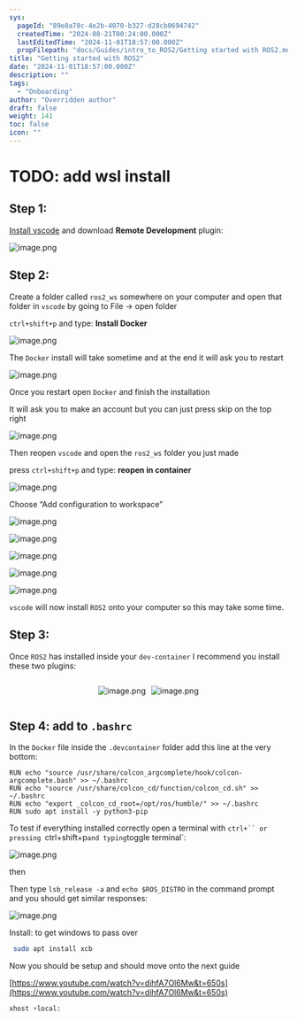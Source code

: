 ```yaml
---
sys:
  pageId: "89e0a78c-4e2b-4070-b327-d28cb0694742"
  createdTime: "2024-08-21T00:24:00.000Z"
  lastEditedTime: "2024-11-01T18:57:00.000Z"
  propFilepath: "docs/Guides/intro_to_ROS2/Getting started with ROS2.md"
title: "Getting started with ROS2"
date: "2024-11-01T18:57:00.000Z"
description: ""
tags:
  - "Onboarding"
author: "Overridden author"
draft: false
weight: 141
toc: false
icon: ""
---
```


# TODO: add wsl install

## Step 1:

[Install vscode](https://code.visualstudio.com/download) and download **Remote Development** plugin:

![image.png](https://prod-files-secure.s3.us-west-2.amazonaws.com/d518164a-d88e-44d1-a4ee-3adb3bd8bce0/efb52993-1881-4a40-b95e-6f020334f022/image.png?X-Amz-Algorithm=AWS4-HMAC-SHA256&X-Amz-Content-Sha256=UNSIGNED-PAYLOAD&X-Amz-Credential=ASIAZI2LB4667PEB3JU3%2F20250215%2Fus-west-2%2Fs3%2Faws4_request&X-Amz-Date=20250215T020752Z&X-Amz-Expires=3600&X-Amz-Security-Token=IQoJb3JpZ2luX2VjEBAaCXVzLXdlc3QtMiJHMEUCIHTD2KOBsYMAPbViCeEoBo3%2FIFvnmCDVL%2FTsTvaajqBTAiEA3mkOkAcx03QmArUrJaZHv4fTiyd1Vwo7llzfCabcmgEq%2FwMIORAAGgw2Mzc0MjMxODM4MDUiDJI8Rbn8Zklm17KuMyrcA4uRFjHZuxlt3VrRTSZ0%2BGGks0PcP%2B0GiqQ%2BLMEgX9q8Wyqamv5zKaeQp5vHykSRw0E64aqeyHbzJHpQqmSF6OqoDbHbBZhXjCO9OAnASCZcxuXBjvv5QYe2ACMCn9QgUga7TnpplEEYwSSkuv2pYNdpst0aEFJNkdAKhN%2FilcL%2F9DZtp7PJ1zZE2KuTgBlFH1Y8wFSTQdHlpieZJzwhN9lVk2F2uVujImZnmawhbOffKUzLNco1MOqBooDHEdAxNTLaceFrs0jHBlVLeUJeX0YMbnzLeSL04YUzTDWwUkenFRPy1Dc6uQxRFhR8NxL%2FRg2MiqYYuQkPwrat9wYnGTrWBR1FKe4BR8Qv9PSvAAweVEMn3ZI7uhHaLJy6SMviVIP2Rf7d58JGy%2Fnqz5WoMcZ9QbQSeSXZEYQBEcA833ekQvw861NWJKbOUfRfgpRSHl6hk4mHeca%2ByVR7oJzo%2B0C71Q%2BevRixB6IH0HOQ1jc2PZYkysGjWYf6j2SaNp3ys5jbDsFy3aoEAYJWAg7cdpOKDuUwxwpg8LV1XEcMp7sL1kOn34T9kfdImMheT6KIIfdeXdt5awLY7xEqBYVwX7vrYsOWghEk7qXBdL0m%2BFPakMbtkRi3ztGwDWryMIm0v70GOqUB9f5%2BCJ70ZFe1c4xxFzV0a4cFNWbFyssMUZj2KvQi%2F%2BdVah6Z%2FpgynSgjHk0jjPqcPbljt9h39OIls%2FH%2FSWeV6GCPJKJ2My1X1PeY6cTF6iJNe%2FUu%2FusYF1jUjU6urVTVsXSRSUnPL0wmKEGP9YxGxhtYE%2B7TIRUasFa8XD0kZRC4knH3dUNUiWHsAC6lbIlg1G5zAmY5nvbPMqCJM9wl9guYHzh3&X-Amz-Signature=b2d7b63f14faa03477e060f9903e17d97dacc776755176e38249b912a2320f58&X-Amz-SignedHeaders=host&x-id=GetObject)

## Step 2:

Create a folder called `ros2_ws` somewhere on your computer and open that folder in `vscode` by going to File → open folder 

`ctrl+shift+p` and type: **Install Docker**

![image.png](https://prod-files-secure.s3.us-west-2.amazonaws.com/d518164a-d88e-44d1-a4ee-3adb3bd8bce0/2269dc0e-1cd5-47ff-bceb-c04ad9b2eab0/image.png?X-Amz-Algorithm=AWS4-HMAC-SHA256&X-Amz-Content-Sha256=UNSIGNED-PAYLOAD&X-Amz-Credential=ASIAZI2LB4667PEB3JU3%2F20250215%2Fus-west-2%2Fs3%2Faws4_request&X-Amz-Date=20250215T020752Z&X-Amz-Expires=3600&X-Amz-Security-Token=IQoJb3JpZ2luX2VjEBAaCXVzLXdlc3QtMiJHMEUCIHTD2KOBsYMAPbViCeEoBo3%2FIFvnmCDVL%2FTsTvaajqBTAiEA3mkOkAcx03QmArUrJaZHv4fTiyd1Vwo7llzfCabcmgEq%2FwMIORAAGgw2Mzc0MjMxODM4MDUiDJI8Rbn8Zklm17KuMyrcA4uRFjHZuxlt3VrRTSZ0%2BGGks0PcP%2B0GiqQ%2BLMEgX9q8Wyqamv5zKaeQp5vHykSRw0E64aqeyHbzJHpQqmSF6OqoDbHbBZhXjCO9OAnASCZcxuXBjvv5QYe2ACMCn9QgUga7TnpplEEYwSSkuv2pYNdpst0aEFJNkdAKhN%2FilcL%2F9DZtp7PJ1zZE2KuTgBlFH1Y8wFSTQdHlpieZJzwhN9lVk2F2uVujImZnmawhbOffKUzLNco1MOqBooDHEdAxNTLaceFrs0jHBlVLeUJeX0YMbnzLeSL04YUzTDWwUkenFRPy1Dc6uQxRFhR8NxL%2FRg2MiqYYuQkPwrat9wYnGTrWBR1FKe4BR8Qv9PSvAAweVEMn3ZI7uhHaLJy6SMviVIP2Rf7d58JGy%2Fnqz5WoMcZ9QbQSeSXZEYQBEcA833ekQvw861NWJKbOUfRfgpRSHl6hk4mHeca%2ByVR7oJzo%2B0C71Q%2BevRixB6IH0HOQ1jc2PZYkysGjWYf6j2SaNp3ys5jbDsFy3aoEAYJWAg7cdpOKDuUwxwpg8LV1XEcMp7sL1kOn34T9kfdImMheT6KIIfdeXdt5awLY7xEqBYVwX7vrYsOWghEk7qXBdL0m%2BFPakMbtkRi3ztGwDWryMIm0v70GOqUB9f5%2BCJ70ZFe1c4xxFzV0a4cFNWbFyssMUZj2KvQi%2F%2BdVah6Z%2FpgynSgjHk0jjPqcPbljt9h39OIls%2FH%2FSWeV6GCPJKJ2My1X1PeY6cTF6iJNe%2FUu%2FusYF1jUjU6urVTVsXSRSUnPL0wmKEGP9YxGxhtYE%2B7TIRUasFa8XD0kZRC4knH3dUNUiWHsAC6lbIlg1G5zAmY5nvbPMqCJM9wl9guYHzh3&X-Amz-Signature=6aa97b2bbd122229474e2471155e8bd2590f6004cf056e667802b6b1d1674d2c&X-Amz-SignedHeaders=host&x-id=GetObject)

The `Docker` install will take sometime and at the end it will ask you to restart

![image.png](https://prod-files-secure.s3.us-west-2.amazonaws.com/d518164a-d88e-44d1-a4ee-3adb3bd8bce0/ed233f78-be33-4b1f-b89c-9c346c0e961e/image.png?X-Amz-Algorithm=AWS4-HMAC-SHA256&X-Amz-Content-Sha256=UNSIGNED-PAYLOAD&X-Amz-Credential=ASIAZI2LB4667PEB3JU3%2F20250215%2Fus-west-2%2Fs3%2Faws4_request&X-Amz-Date=20250215T020752Z&X-Amz-Expires=3600&X-Amz-Security-Token=IQoJb3JpZ2luX2VjEBAaCXVzLXdlc3QtMiJHMEUCIHTD2KOBsYMAPbViCeEoBo3%2FIFvnmCDVL%2FTsTvaajqBTAiEA3mkOkAcx03QmArUrJaZHv4fTiyd1Vwo7llzfCabcmgEq%2FwMIORAAGgw2Mzc0MjMxODM4MDUiDJI8Rbn8Zklm17KuMyrcA4uRFjHZuxlt3VrRTSZ0%2BGGks0PcP%2B0GiqQ%2BLMEgX9q8Wyqamv5zKaeQp5vHykSRw0E64aqeyHbzJHpQqmSF6OqoDbHbBZhXjCO9OAnASCZcxuXBjvv5QYe2ACMCn9QgUga7TnpplEEYwSSkuv2pYNdpst0aEFJNkdAKhN%2FilcL%2F9DZtp7PJ1zZE2KuTgBlFH1Y8wFSTQdHlpieZJzwhN9lVk2F2uVujImZnmawhbOffKUzLNco1MOqBooDHEdAxNTLaceFrs0jHBlVLeUJeX0YMbnzLeSL04YUzTDWwUkenFRPy1Dc6uQxRFhR8NxL%2FRg2MiqYYuQkPwrat9wYnGTrWBR1FKe4BR8Qv9PSvAAweVEMn3ZI7uhHaLJy6SMviVIP2Rf7d58JGy%2Fnqz5WoMcZ9QbQSeSXZEYQBEcA833ekQvw861NWJKbOUfRfgpRSHl6hk4mHeca%2ByVR7oJzo%2B0C71Q%2BevRixB6IH0HOQ1jc2PZYkysGjWYf6j2SaNp3ys5jbDsFy3aoEAYJWAg7cdpOKDuUwxwpg8LV1XEcMp7sL1kOn34T9kfdImMheT6KIIfdeXdt5awLY7xEqBYVwX7vrYsOWghEk7qXBdL0m%2BFPakMbtkRi3ztGwDWryMIm0v70GOqUB9f5%2BCJ70ZFe1c4xxFzV0a4cFNWbFyssMUZj2KvQi%2F%2BdVah6Z%2FpgynSgjHk0jjPqcPbljt9h39OIls%2FH%2FSWeV6GCPJKJ2My1X1PeY6cTF6iJNe%2FUu%2FusYF1jUjU6urVTVsXSRSUnPL0wmKEGP9YxGxhtYE%2B7TIRUasFa8XD0kZRC4knH3dUNUiWHsAC6lbIlg1G5zAmY5nvbPMqCJM9wl9guYHzh3&X-Amz-Signature=507a4c043c043acc986e8eab31fba2f6dc5cdf63c735be930841319ca303bf72&X-Amz-SignedHeaders=host&x-id=GetObject)

Once you restart open `Docker` and finish the installation

It will ask you to make an account but you can just press skip on the top right

![image.png](https://prod-files-secure.s3.us-west-2.amazonaws.com/d518164a-d88e-44d1-a4ee-3adb3bd8bce0/21010ad9-1659-4fd9-9f59-9932a09b2a3d/image.png?X-Amz-Algorithm=AWS4-HMAC-SHA256&X-Amz-Content-Sha256=UNSIGNED-PAYLOAD&X-Amz-Credential=ASIAZI2LB4667PEB3JU3%2F20250215%2Fus-west-2%2Fs3%2Faws4_request&X-Amz-Date=20250215T020752Z&X-Amz-Expires=3600&X-Amz-Security-Token=IQoJb3JpZ2luX2VjEBAaCXVzLXdlc3QtMiJHMEUCIHTD2KOBsYMAPbViCeEoBo3%2FIFvnmCDVL%2FTsTvaajqBTAiEA3mkOkAcx03QmArUrJaZHv4fTiyd1Vwo7llzfCabcmgEq%2FwMIORAAGgw2Mzc0MjMxODM4MDUiDJI8Rbn8Zklm17KuMyrcA4uRFjHZuxlt3VrRTSZ0%2BGGks0PcP%2B0GiqQ%2BLMEgX9q8Wyqamv5zKaeQp5vHykSRw0E64aqeyHbzJHpQqmSF6OqoDbHbBZhXjCO9OAnASCZcxuXBjvv5QYe2ACMCn9QgUga7TnpplEEYwSSkuv2pYNdpst0aEFJNkdAKhN%2FilcL%2F9DZtp7PJ1zZE2KuTgBlFH1Y8wFSTQdHlpieZJzwhN9lVk2F2uVujImZnmawhbOffKUzLNco1MOqBooDHEdAxNTLaceFrs0jHBlVLeUJeX0YMbnzLeSL04YUzTDWwUkenFRPy1Dc6uQxRFhR8NxL%2FRg2MiqYYuQkPwrat9wYnGTrWBR1FKe4BR8Qv9PSvAAweVEMn3ZI7uhHaLJy6SMviVIP2Rf7d58JGy%2Fnqz5WoMcZ9QbQSeSXZEYQBEcA833ekQvw861NWJKbOUfRfgpRSHl6hk4mHeca%2ByVR7oJzo%2B0C71Q%2BevRixB6IH0HOQ1jc2PZYkysGjWYf6j2SaNp3ys5jbDsFy3aoEAYJWAg7cdpOKDuUwxwpg8LV1XEcMp7sL1kOn34T9kfdImMheT6KIIfdeXdt5awLY7xEqBYVwX7vrYsOWghEk7qXBdL0m%2BFPakMbtkRi3ztGwDWryMIm0v70GOqUB9f5%2BCJ70ZFe1c4xxFzV0a4cFNWbFyssMUZj2KvQi%2F%2BdVah6Z%2FpgynSgjHk0jjPqcPbljt9h39OIls%2FH%2FSWeV6GCPJKJ2My1X1PeY6cTF6iJNe%2FUu%2FusYF1jUjU6urVTVsXSRSUnPL0wmKEGP9YxGxhtYE%2B7TIRUasFa8XD0kZRC4knH3dUNUiWHsAC6lbIlg1G5zAmY5nvbPMqCJM9wl9guYHzh3&X-Amz-Signature=668794b4e4c2695425a484ac47b41a89b845ed122d3c9544a400fe9923d882c4&X-Amz-SignedHeaders=host&x-id=GetObject)

Then reopen `vscode` and open the `ros2_ws` folder you just made

press `ctrl+shift+p` and type: **reopen in container**

![image.png](https://prod-files-secure.s3.us-west-2.amazonaws.com/d518164a-d88e-44d1-a4ee-3adb3bd8bce0/4e93b8c2-41ad-488c-8095-c74205196118/image.png?X-Amz-Algorithm=AWS4-HMAC-SHA256&X-Amz-Content-Sha256=UNSIGNED-PAYLOAD&X-Amz-Credential=ASIAZI2LB4667PEB3JU3%2F20250215%2Fus-west-2%2Fs3%2Faws4_request&X-Amz-Date=20250215T020752Z&X-Amz-Expires=3600&X-Amz-Security-Token=IQoJb3JpZ2luX2VjEBAaCXVzLXdlc3QtMiJHMEUCIHTD2KOBsYMAPbViCeEoBo3%2FIFvnmCDVL%2FTsTvaajqBTAiEA3mkOkAcx03QmArUrJaZHv4fTiyd1Vwo7llzfCabcmgEq%2FwMIORAAGgw2Mzc0MjMxODM4MDUiDJI8Rbn8Zklm17KuMyrcA4uRFjHZuxlt3VrRTSZ0%2BGGks0PcP%2B0GiqQ%2BLMEgX9q8Wyqamv5zKaeQp5vHykSRw0E64aqeyHbzJHpQqmSF6OqoDbHbBZhXjCO9OAnASCZcxuXBjvv5QYe2ACMCn9QgUga7TnpplEEYwSSkuv2pYNdpst0aEFJNkdAKhN%2FilcL%2F9DZtp7PJ1zZE2KuTgBlFH1Y8wFSTQdHlpieZJzwhN9lVk2F2uVujImZnmawhbOffKUzLNco1MOqBooDHEdAxNTLaceFrs0jHBlVLeUJeX0YMbnzLeSL04YUzTDWwUkenFRPy1Dc6uQxRFhR8NxL%2FRg2MiqYYuQkPwrat9wYnGTrWBR1FKe4BR8Qv9PSvAAweVEMn3ZI7uhHaLJy6SMviVIP2Rf7d58JGy%2Fnqz5WoMcZ9QbQSeSXZEYQBEcA833ekQvw861NWJKbOUfRfgpRSHl6hk4mHeca%2ByVR7oJzo%2B0C71Q%2BevRixB6IH0HOQ1jc2PZYkysGjWYf6j2SaNp3ys5jbDsFy3aoEAYJWAg7cdpOKDuUwxwpg8LV1XEcMp7sL1kOn34T9kfdImMheT6KIIfdeXdt5awLY7xEqBYVwX7vrYsOWghEk7qXBdL0m%2BFPakMbtkRi3ztGwDWryMIm0v70GOqUB9f5%2BCJ70ZFe1c4xxFzV0a4cFNWbFyssMUZj2KvQi%2F%2BdVah6Z%2FpgynSgjHk0jjPqcPbljt9h39OIls%2FH%2FSWeV6GCPJKJ2My1X1PeY6cTF6iJNe%2FUu%2FusYF1jUjU6urVTVsXSRSUnPL0wmKEGP9YxGxhtYE%2B7TIRUasFa8XD0kZRC4knH3dUNUiWHsAC6lbIlg1G5zAmY5nvbPMqCJM9wl9guYHzh3&X-Amz-Signature=61b6c7f684adec91e0e117aee6640921b1cbe0fcf5ca62587cdd4ffcbb858329&X-Amz-SignedHeaders=host&x-id=GetObject)

Choose “Add configuration to workspace”

![image.png](https://prod-files-secure.s3.us-west-2.amazonaws.com/d518164a-d88e-44d1-a4ee-3adb3bd8bce0/9560b282-5060-4989-ba37-97e7b2c22476/image.png?X-Amz-Algorithm=AWS4-HMAC-SHA256&X-Amz-Content-Sha256=UNSIGNED-PAYLOAD&X-Amz-Credential=ASIAZI2LB4667PEB3JU3%2F20250215%2Fus-west-2%2Fs3%2Faws4_request&X-Amz-Date=20250215T020752Z&X-Amz-Expires=3600&X-Amz-Security-Token=IQoJb3JpZ2luX2VjEBAaCXVzLXdlc3QtMiJHMEUCIHTD2KOBsYMAPbViCeEoBo3%2FIFvnmCDVL%2FTsTvaajqBTAiEA3mkOkAcx03QmArUrJaZHv4fTiyd1Vwo7llzfCabcmgEq%2FwMIORAAGgw2Mzc0MjMxODM4MDUiDJI8Rbn8Zklm17KuMyrcA4uRFjHZuxlt3VrRTSZ0%2BGGks0PcP%2B0GiqQ%2BLMEgX9q8Wyqamv5zKaeQp5vHykSRw0E64aqeyHbzJHpQqmSF6OqoDbHbBZhXjCO9OAnASCZcxuXBjvv5QYe2ACMCn9QgUga7TnpplEEYwSSkuv2pYNdpst0aEFJNkdAKhN%2FilcL%2F9DZtp7PJ1zZE2KuTgBlFH1Y8wFSTQdHlpieZJzwhN9lVk2F2uVujImZnmawhbOffKUzLNco1MOqBooDHEdAxNTLaceFrs0jHBlVLeUJeX0YMbnzLeSL04YUzTDWwUkenFRPy1Dc6uQxRFhR8NxL%2FRg2MiqYYuQkPwrat9wYnGTrWBR1FKe4BR8Qv9PSvAAweVEMn3ZI7uhHaLJy6SMviVIP2Rf7d58JGy%2Fnqz5WoMcZ9QbQSeSXZEYQBEcA833ekQvw861NWJKbOUfRfgpRSHl6hk4mHeca%2ByVR7oJzo%2B0C71Q%2BevRixB6IH0HOQ1jc2PZYkysGjWYf6j2SaNp3ys5jbDsFy3aoEAYJWAg7cdpOKDuUwxwpg8LV1XEcMp7sL1kOn34T9kfdImMheT6KIIfdeXdt5awLY7xEqBYVwX7vrYsOWghEk7qXBdL0m%2BFPakMbtkRi3ztGwDWryMIm0v70GOqUB9f5%2BCJ70ZFe1c4xxFzV0a4cFNWbFyssMUZj2KvQi%2F%2BdVah6Z%2FpgynSgjHk0jjPqcPbljt9h39OIls%2FH%2FSWeV6GCPJKJ2My1X1PeY6cTF6iJNe%2FUu%2FusYF1jUjU6urVTVsXSRSUnPL0wmKEGP9YxGxhtYE%2B7TIRUasFa8XD0kZRC4knH3dUNUiWHsAC6lbIlg1G5zAmY5nvbPMqCJM9wl9guYHzh3&X-Amz-Signature=c2cec08364b2ed57449802e2962902850a1fd2dbfca8746fc77292dc356a67e3&X-Amz-SignedHeaders=host&x-id=GetObject)

![image.png](https://prod-files-secure.s3.us-west-2.amazonaws.com/d518164a-d88e-44d1-a4ee-3adb3bd8bce0/2ee63f81-886b-48e8-a553-dc6e5eac99e4/image.png?X-Amz-Algorithm=AWS4-HMAC-SHA256&X-Amz-Content-Sha256=UNSIGNED-PAYLOAD&X-Amz-Credential=ASIAZI2LB4667PEB3JU3%2F20250215%2Fus-west-2%2Fs3%2Faws4_request&X-Amz-Date=20250215T020752Z&X-Amz-Expires=3600&X-Amz-Security-Token=IQoJb3JpZ2luX2VjEBAaCXVzLXdlc3QtMiJHMEUCIHTD2KOBsYMAPbViCeEoBo3%2FIFvnmCDVL%2FTsTvaajqBTAiEA3mkOkAcx03QmArUrJaZHv4fTiyd1Vwo7llzfCabcmgEq%2FwMIORAAGgw2Mzc0MjMxODM4MDUiDJI8Rbn8Zklm17KuMyrcA4uRFjHZuxlt3VrRTSZ0%2BGGks0PcP%2B0GiqQ%2BLMEgX9q8Wyqamv5zKaeQp5vHykSRw0E64aqeyHbzJHpQqmSF6OqoDbHbBZhXjCO9OAnASCZcxuXBjvv5QYe2ACMCn9QgUga7TnpplEEYwSSkuv2pYNdpst0aEFJNkdAKhN%2FilcL%2F9DZtp7PJ1zZE2KuTgBlFH1Y8wFSTQdHlpieZJzwhN9lVk2F2uVujImZnmawhbOffKUzLNco1MOqBooDHEdAxNTLaceFrs0jHBlVLeUJeX0YMbnzLeSL04YUzTDWwUkenFRPy1Dc6uQxRFhR8NxL%2FRg2MiqYYuQkPwrat9wYnGTrWBR1FKe4BR8Qv9PSvAAweVEMn3ZI7uhHaLJy6SMviVIP2Rf7d58JGy%2Fnqz5WoMcZ9QbQSeSXZEYQBEcA833ekQvw861NWJKbOUfRfgpRSHl6hk4mHeca%2ByVR7oJzo%2B0C71Q%2BevRixB6IH0HOQ1jc2PZYkysGjWYf6j2SaNp3ys5jbDsFy3aoEAYJWAg7cdpOKDuUwxwpg8LV1XEcMp7sL1kOn34T9kfdImMheT6KIIfdeXdt5awLY7xEqBYVwX7vrYsOWghEk7qXBdL0m%2BFPakMbtkRi3ztGwDWryMIm0v70GOqUB9f5%2BCJ70ZFe1c4xxFzV0a4cFNWbFyssMUZj2KvQi%2F%2BdVah6Z%2FpgynSgjHk0jjPqcPbljt9h39OIls%2FH%2FSWeV6GCPJKJ2My1X1PeY6cTF6iJNe%2FUu%2FusYF1jUjU6urVTVsXSRSUnPL0wmKEGP9YxGxhtYE%2B7TIRUasFa8XD0kZRC4knH3dUNUiWHsAC6lbIlg1G5zAmY5nvbPMqCJM9wl9guYHzh3&X-Amz-Signature=0baf6e5947d67a7c7afdd0f0604f1de79790faff901b0028c63e46950494f55a&X-Amz-SignedHeaders=host&x-id=GetObject)

![image.png](https://prod-files-secure.s3.us-west-2.amazonaws.com/d518164a-d88e-44d1-a4ee-3adb3bd8bce0/ae1580b2-b048-407e-aed9-b584224a7a04/image.png?X-Amz-Algorithm=AWS4-HMAC-SHA256&X-Amz-Content-Sha256=UNSIGNED-PAYLOAD&X-Amz-Credential=ASIAZI2LB4667PEB3JU3%2F20250215%2Fus-west-2%2Fs3%2Faws4_request&X-Amz-Date=20250215T020752Z&X-Amz-Expires=3600&X-Amz-Security-Token=IQoJb3JpZ2luX2VjEBAaCXVzLXdlc3QtMiJHMEUCIHTD2KOBsYMAPbViCeEoBo3%2FIFvnmCDVL%2FTsTvaajqBTAiEA3mkOkAcx03QmArUrJaZHv4fTiyd1Vwo7llzfCabcmgEq%2FwMIORAAGgw2Mzc0MjMxODM4MDUiDJI8Rbn8Zklm17KuMyrcA4uRFjHZuxlt3VrRTSZ0%2BGGks0PcP%2B0GiqQ%2BLMEgX9q8Wyqamv5zKaeQp5vHykSRw0E64aqeyHbzJHpQqmSF6OqoDbHbBZhXjCO9OAnASCZcxuXBjvv5QYe2ACMCn9QgUga7TnpplEEYwSSkuv2pYNdpst0aEFJNkdAKhN%2FilcL%2F9DZtp7PJ1zZE2KuTgBlFH1Y8wFSTQdHlpieZJzwhN9lVk2F2uVujImZnmawhbOffKUzLNco1MOqBooDHEdAxNTLaceFrs0jHBlVLeUJeX0YMbnzLeSL04YUzTDWwUkenFRPy1Dc6uQxRFhR8NxL%2FRg2MiqYYuQkPwrat9wYnGTrWBR1FKe4BR8Qv9PSvAAweVEMn3ZI7uhHaLJy6SMviVIP2Rf7d58JGy%2Fnqz5WoMcZ9QbQSeSXZEYQBEcA833ekQvw861NWJKbOUfRfgpRSHl6hk4mHeca%2ByVR7oJzo%2B0C71Q%2BevRixB6IH0HOQ1jc2PZYkysGjWYf6j2SaNp3ys5jbDsFy3aoEAYJWAg7cdpOKDuUwxwpg8LV1XEcMp7sL1kOn34T9kfdImMheT6KIIfdeXdt5awLY7xEqBYVwX7vrYsOWghEk7qXBdL0m%2BFPakMbtkRi3ztGwDWryMIm0v70GOqUB9f5%2BCJ70ZFe1c4xxFzV0a4cFNWbFyssMUZj2KvQi%2F%2BdVah6Z%2FpgynSgjHk0jjPqcPbljt9h39OIls%2FH%2FSWeV6GCPJKJ2My1X1PeY6cTF6iJNe%2FUu%2FusYF1jUjU6urVTVsXSRSUnPL0wmKEGP9YxGxhtYE%2B7TIRUasFa8XD0kZRC4knH3dUNUiWHsAC6lbIlg1G5zAmY5nvbPMqCJM9wl9guYHzh3&X-Amz-Signature=d42507f7c95985386e3f5b96617037df7d1fbfe042c52ccb114e39a34015bb58&X-Amz-SignedHeaders=host&x-id=GetObject)

![image.png](https://prod-files-secure.s3.us-west-2.amazonaws.com/d518164a-d88e-44d1-a4ee-3adb3bd8bce0/53255b28-f75e-430f-b9e3-c0ac8577e42b/image.png?X-Amz-Algorithm=AWS4-HMAC-SHA256&X-Amz-Content-Sha256=UNSIGNED-PAYLOAD&X-Amz-Credential=ASIAZI2LB4667PEB3JU3%2F20250215%2Fus-west-2%2Fs3%2Faws4_request&X-Amz-Date=20250215T020752Z&X-Amz-Expires=3600&X-Amz-Security-Token=IQoJb3JpZ2luX2VjEBAaCXVzLXdlc3QtMiJHMEUCIHTD2KOBsYMAPbViCeEoBo3%2FIFvnmCDVL%2FTsTvaajqBTAiEA3mkOkAcx03QmArUrJaZHv4fTiyd1Vwo7llzfCabcmgEq%2FwMIORAAGgw2Mzc0MjMxODM4MDUiDJI8Rbn8Zklm17KuMyrcA4uRFjHZuxlt3VrRTSZ0%2BGGks0PcP%2B0GiqQ%2BLMEgX9q8Wyqamv5zKaeQp5vHykSRw0E64aqeyHbzJHpQqmSF6OqoDbHbBZhXjCO9OAnASCZcxuXBjvv5QYe2ACMCn9QgUga7TnpplEEYwSSkuv2pYNdpst0aEFJNkdAKhN%2FilcL%2F9DZtp7PJ1zZE2KuTgBlFH1Y8wFSTQdHlpieZJzwhN9lVk2F2uVujImZnmawhbOffKUzLNco1MOqBooDHEdAxNTLaceFrs0jHBlVLeUJeX0YMbnzLeSL04YUzTDWwUkenFRPy1Dc6uQxRFhR8NxL%2FRg2MiqYYuQkPwrat9wYnGTrWBR1FKe4BR8Qv9PSvAAweVEMn3ZI7uhHaLJy6SMviVIP2Rf7d58JGy%2Fnqz5WoMcZ9QbQSeSXZEYQBEcA833ekQvw861NWJKbOUfRfgpRSHl6hk4mHeca%2ByVR7oJzo%2B0C71Q%2BevRixB6IH0HOQ1jc2PZYkysGjWYf6j2SaNp3ys5jbDsFy3aoEAYJWAg7cdpOKDuUwxwpg8LV1XEcMp7sL1kOn34T9kfdImMheT6KIIfdeXdt5awLY7xEqBYVwX7vrYsOWghEk7qXBdL0m%2BFPakMbtkRi3ztGwDWryMIm0v70GOqUB9f5%2BCJ70ZFe1c4xxFzV0a4cFNWbFyssMUZj2KvQi%2F%2BdVah6Z%2FpgynSgjHk0jjPqcPbljt9h39OIls%2FH%2FSWeV6GCPJKJ2My1X1PeY6cTF6iJNe%2FUu%2FusYF1jUjU6urVTVsXSRSUnPL0wmKEGP9YxGxhtYE%2B7TIRUasFa8XD0kZRC4knH3dUNUiWHsAC6lbIlg1G5zAmY5nvbPMqCJM9wl9guYHzh3&X-Amz-Signature=c36639bcb217140ccaf6c186482a6024750373783990171f63cdcca2822b7438&X-Amz-SignedHeaders=host&x-id=GetObject)

![image.png](https://prod-files-secure.s3.us-west-2.amazonaws.com/d518164a-d88e-44d1-a4ee-3adb3bd8bce0/7c562767-5af9-4ffb-97d1-327bcdf4ee00/image.png?X-Amz-Algorithm=AWS4-HMAC-SHA256&X-Amz-Content-Sha256=UNSIGNED-PAYLOAD&X-Amz-Credential=ASIAZI2LB4667PEB3JU3%2F20250215%2Fus-west-2%2Fs3%2Faws4_request&X-Amz-Date=20250215T020752Z&X-Amz-Expires=3600&X-Amz-Security-Token=IQoJb3JpZ2luX2VjEBAaCXVzLXdlc3QtMiJHMEUCIHTD2KOBsYMAPbViCeEoBo3%2FIFvnmCDVL%2FTsTvaajqBTAiEA3mkOkAcx03QmArUrJaZHv4fTiyd1Vwo7llzfCabcmgEq%2FwMIORAAGgw2Mzc0MjMxODM4MDUiDJI8Rbn8Zklm17KuMyrcA4uRFjHZuxlt3VrRTSZ0%2BGGks0PcP%2B0GiqQ%2BLMEgX9q8Wyqamv5zKaeQp5vHykSRw0E64aqeyHbzJHpQqmSF6OqoDbHbBZhXjCO9OAnASCZcxuXBjvv5QYe2ACMCn9QgUga7TnpplEEYwSSkuv2pYNdpst0aEFJNkdAKhN%2FilcL%2F9DZtp7PJ1zZE2KuTgBlFH1Y8wFSTQdHlpieZJzwhN9lVk2F2uVujImZnmawhbOffKUzLNco1MOqBooDHEdAxNTLaceFrs0jHBlVLeUJeX0YMbnzLeSL04YUzTDWwUkenFRPy1Dc6uQxRFhR8NxL%2FRg2MiqYYuQkPwrat9wYnGTrWBR1FKe4BR8Qv9PSvAAweVEMn3ZI7uhHaLJy6SMviVIP2Rf7d58JGy%2Fnqz5WoMcZ9QbQSeSXZEYQBEcA833ekQvw861NWJKbOUfRfgpRSHl6hk4mHeca%2ByVR7oJzo%2B0C71Q%2BevRixB6IH0HOQ1jc2PZYkysGjWYf6j2SaNp3ys5jbDsFy3aoEAYJWAg7cdpOKDuUwxwpg8LV1XEcMp7sL1kOn34T9kfdImMheT6KIIfdeXdt5awLY7xEqBYVwX7vrYsOWghEk7qXBdL0m%2BFPakMbtkRi3ztGwDWryMIm0v70GOqUB9f5%2BCJ70ZFe1c4xxFzV0a4cFNWbFyssMUZj2KvQi%2F%2BdVah6Z%2FpgynSgjHk0jjPqcPbljt9h39OIls%2FH%2FSWeV6GCPJKJ2My1X1PeY6cTF6iJNe%2FUu%2FusYF1jUjU6urVTVsXSRSUnPL0wmKEGP9YxGxhtYE%2B7TIRUasFa8XD0kZRC4knH3dUNUiWHsAC6lbIlg1G5zAmY5nvbPMqCJM9wl9guYHzh3&X-Amz-Signature=1e7c59ac05017f4bf0998420ac5c11cdbe20613f289eae6283bcd35b1f3387eb&X-Amz-SignedHeaders=host&x-id=GetObject)

`vscode` will now install `ROS2` onto your computer so this may take some time.

## Step 3:

Once `ROS2` has installed inside your `dev-container` I recommend you install these two plugins:

<div style="display: flex;flex-direction: row; column-gap:10px; max-width: 630px;justify-content: center;">
<div>

![image.png](https://prod-files-secure.s3.us-west-2.amazonaws.com/d518164a-d88e-44d1-a4ee-3adb3bd8bce0/3fc3d550-5a54-4ba1-ba6b-faa01cdb7369/image.png?X-Amz-Algorithm=AWS4-HMAC-SHA256&X-Amz-Content-Sha256=UNSIGNED-PAYLOAD&X-Amz-Credential=ASIAZI2LB466TEDGAUJW%2F20250215%2Fus-west-2%2Fs3%2Faws4_request&X-Amz-Date=20250215T020753Z&X-Amz-Expires=3600&X-Amz-Security-Token=IQoJb3JpZ2luX2VjEBAaCXVzLXdlc3QtMiJHMEUCIElewq47mEObg2Zpnxi0CsEh%2FTC%2FElZPTxG4RLyjngu5AiEAiaJLGwzD1CrtmnCm96skGAUr5T%2ByrX%2B%2F4dEt1iCx0zIq%2FwMIORAAGgw2Mzc0MjMxODM4MDUiDCwKmGIBLjkQnEpfcSrcA7IwFOcqt3fr9CNLhF9QO3lQJB9W%2BthXRd1E2V0x4vzSSNCyMDV6MkjNjKqdYW7ln8hn7pluDg2NUiK4MTej2lMv93A3z6PgPexWTjPnGOJ3WlNeWWrdYH25a7zbmR2prrMNdAzFFTvAGxy%2FqB2YCscCIAKwuXu%2FcvzNIKv9YxBPZfsU5aJKRFXgP9sKQ%2FRG3po4Xo6NSp5NqVAEpY0PjsaxqTLNIqg7sl%2BEk3ApW%2BMEV6s5kcH%2BmQ0%2FBEIa4xyPUcYTZ%2BOqBST8i5y7%2F8yGvo2Z07IP9QBCpLNDU8b5F0AvSLsiWhzk03UbgNRXImHqRCT4UTv%2BWKgD0YrN9Jq8fK6l2UWdcyp9k9MtWCTzfdht5hoKaoPewQgSeCFqsIY%2BI4nRzI3piJ7XaesUlg3HjiyBkJQuP2A1FhBOSvb%2FBmkUkFWAfTaNWg5DNXXvkeMf3NnOrtyljmO0CUMLy7aRAtnQoF6Y2MwoBNVZul6DVjdgXFIMQvuGU21B6jFAGtkID%2B61PPr2PwgqSKprPWpCT%2BknZZEq7Vsv5sK0iDeGaW9xf6VAFr9f91jbSAw%2BMbIGvMXptwUz930Ja6SENNw2Omg0Q9IYnccnpdiLpSCWFrGo%2FxtYVV1eKJtwvArOMIi0v70GOqUBcJN4ArLYA1GB8RKL3hTg7LGbHODrRSwKAJRjEUh30b2l2g6j0TH7w5LoaSOEOjLJbm6g%2BtnqNtQpKOP%2Fyg545XWZt76V7T8C%2F45RCTUNVzJ9bxTXjNdtV1fIr4fYc5UJzPDli3FiHa7T5W%2BZ6R8ri5UpGt4UDc2pTNS0Xn%2B0%2Bs42jE1v2tQFVWUucs6LdOBPeFOcYpJNzLZz8gx%2FNc%2BYeh6bkaVd&X-Amz-Signature=04c984a609553bad31e941e0c18a1a5841068f3953933d63d070d6826310f3fb&X-Amz-SignedHeaders=host&x-id=GetObject)

</div>
<div>

![image.png](https://prod-files-secure.s3.us-west-2.amazonaws.com/d518164a-d88e-44d1-a4ee-3adb3bd8bce0/d994cc66-13c2-4093-a5a3-f84cf4601a82/image.png?X-Amz-Algorithm=AWS4-HMAC-SHA256&X-Amz-Content-Sha256=UNSIGNED-PAYLOAD&X-Amz-Credential=ASIAZI2LB466REOQ3SUC%2F20250215%2Fus-west-2%2Fs3%2Faws4_request&X-Amz-Date=20250215T020755Z&X-Amz-Expires=3600&X-Amz-Security-Token=IQoJb3JpZ2luX2VjEBAaCXVzLXdlc3QtMiJGMEQCIGged8bY86%2Fdx%2FNM2CRM%2B9X1ar%2FvSiYjhpHBJb4m1SKFAiBr8BVtI0cy7I8WAdkiFL8dsNWxu9AUoo3O7TzaH0hHISr%2FAwg5EAAaDDYzNzQyMzE4MzgwNSIMNeAyp7RTyYYaEn2qKtwDanPIe3eCWsOZGa8XC138xzrC983U%2BMUd3kjCM%2F4XxXvZC%2FxrHAtjDyPSb9GQoDT5TdvxOrLh2hhTKNA%2B3OPIEmQ%2B6fyy%2FlQe04593PMboYmILmZNo%2B5yCSCo2dmvRBPV1ILsv84D5djJzDTDSpZaHvOcvepRirGNowuDpl5yO2TSaW4AIofUiIDukfrBHnP8YVJH2XeSWhlDR0KE%2Fy%2BG02HKLEi1i8BbqW9fSajOv4tFQo2UEyd2AXB4l4G60P3iupMiysW0DxcMSUaFdOD%2FbMmlvBY2E0pnfDVrjhHJmH%2FhZgqf6E%2BF6eH4QGPGd70YPY%2BHm6bFV8XDoDHyUbllohDe4AG6zlJ%2B6Fa7%2Bh9nrHGZJB61W9fMqZx1wUSrODjsPfwi%2BD4OFHz35BK%2F8SKUXp1DgvZMG8PGttdXoq35iALl7taZq%2F%2FmrZjNVNsuSdSDdH2o5WKSWT1QZfm2o%2BVaFLWiy6MGJIT8YPxpIlXmVhQtZpszIvmK7wrXuxyM8pRSh4qbw1AI%2F7ItmeR7YIkXx06ZFSU9NHomfLtPijho9aImclZdYHH%2FR92Xp8ZIFZaKd5peiSBaMdj2C9zlNw28gnOpCW5eM2yepYkbXpNqOD9mKBxPztDB0TRQeOAwibS%2FvQY6pgHLJJJXUbUYjRDnZIzA4lzEX%2B3IT5vE0aiinjCFxBshneC%2BpJNDKJlS7LR%2BI2HyLHzd3Vl%2B6FpmFUcYo%2BdFs%2FFM6EQ%2Bebtuhh4PAgHtwH1XJolJJ6u0zdjmL8GjjmWuVLjsENz6x4bdY4ix%2F36n0ow%2FDFVe7KgWLZRDtpDV12TLYfoMIXnkBl%2BSQQempZuIQF%2BR6FWqke15TqHJmaGxQUd5motUWLKY&X-Amz-Signature=6f7144c89d3b4490088132ac3990e7a39b52cfc5735de7fd053df232e09f0ed9&X-Amz-SignedHeaders=host&x-id=GetObject)

</div>
</div>

## Step 4: add to `.bashrc`

In the `Docker` file inside the `.devcontainer` folder add this line at the very bottom: 

```docker
RUN echo "source /usr/share/colcon_argcomplete/hook/colcon-argcomplete.bash" >> ~/.bashrc
RUN echo "source /usr/share/colcon_cd/function/colcon_cd.sh" >> ~/.bashrc
RUN echo "export _colcon_cd_root=/opt/ros/humble/" >> ~/.bashrc
RUN sudo apt install -y python3-pip 
```

To test if everything installed correctly open a terminal with `ctrl+`` or pressing `ctrl+shift+p` and typing `toggle terminal`:

![image.png](https://prod-files-secure.s3.us-west-2.amazonaws.com/d518164a-d88e-44d1-a4ee-3adb3bd8bce0/6a4943d8-b04e-4c02-9a58-775f3384d1a5/image.png?X-Amz-Algorithm=AWS4-HMAC-SHA256&X-Amz-Content-Sha256=UNSIGNED-PAYLOAD&X-Amz-Credential=ASIAZI2LB4667PEB3JU3%2F20250215%2Fus-west-2%2Fs3%2Faws4_request&X-Amz-Date=20250215T020752Z&X-Amz-Expires=3600&X-Amz-Security-Token=IQoJb3JpZ2luX2VjEBAaCXVzLXdlc3QtMiJHMEUCIHTD2KOBsYMAPbViCeEoBo3%2FIFvnmCDVL%2FTsTvaajqBTAiEA3mkOkAcx03QmArUrJaZHv4fTiyd1Vwo7llzfCabcmgEq%2FwMIORAAGgw2Mzc0MjMxODM4MDUiDJI8Rbn8Zklm17KuMyrcA4uRFjHZuxlt3VrRTSZ0%2BGGks0PcP%2B0GiqQ%2BLMEgX9q8Wyqamv5zKaeQp5vHykSRw0E64aqeyHbzJHpQqmSF6OqoDbHbBZhXjCO9OAnASCZcxuXBjvv5QYe2ACMCn9QgUga7TnpplEEYwSSkuv2pYNdpst0aEFJNkdAKhN%2FilcL%2F9DZtp7PJ1zZE2KuTgBlFH1Y8wFSTQdHlpieZJzwhN9lVk2F2uVujImZnmawhbOffKUzLNco1MOqBooDHEdAxNTLaceFrs0jHBlVLeUJeX0YMbnzLeSL04YUzTDWwUkenFRPy1Dc6uQxRFhR8NxL%2FRg2MiqYYuQkPwrat9wYnGTrWBR1FKe4BR8Qv9PSvAAweVEMn3ZI7uhHaLJy6SMviVIP2Rf7d58JGy%2Fnqz5WoMcZ9QbQSeSXZEYQBEcA833ekQvw861NWJKbOUfRfgpRSHl6hk4mHeca%2ByVR7oJzo%2B0C71Q%2BevRixB6IH0HOQ1jc2PZYkysGjWYf6j2SaNp3ys5jbDsFy3aoEAYJWAg7cdpOKDuUwxwpg8LV1XEcMp7sL1kOn34T9kfdImMheT6KIIfdeXdt5awLY7xEqBYVwX7vrYsOWghEk7qXBdL0m%2BFPakMbtkRi3ztGwDWryMIm0v70GOqUB9f5%2BCJ70ZFe1c4xxFzV0a4cFNWbFyssMUZj2KvQi%2F%2BdVah6Z%2FpgynSgjHk0jjPqcPbljt9h39OIls%2FH%2FSWeV6GCPJKJ2My1X1PeY6cTF6iJNe%2FUu%2FusYF1jUjU6urVTVsXSRSUnPL0wmKEGP9YxGxhtYE%2B7TIRUasFa8XD0kZRC4knH3dUNUiWHsAC6lbIlg1G5zAmY5nvbPMqCJM9wl9guYHzh3&X-Amz-Signature=cb56fe59aa4f4a162c977a233cf5eb9f6c3f42d1a951f86d2f113208efd028e1&X-Amz-SignedHeaders=host&x-id=GetObject)

then 

Then type `lsb_release -a` and `echo $ROS_DISTRO` in the command prompt and you should get similar responses:

![image.png](https://prod-files-secure.s3.us-west-2.amazonaws.com/d518164a-d88e-44d1-a4ee-3adb3bd8bce0/3e635dec-a805-4e85-8b9e-d000e5b71a4e/image.png?X-Amz-Algorithm=AWS4-HMAC-SHA256&X-Amz-Content-Sha256=UNSIGNED-PAYLOAD&X-Amz-Credential=ASIAZI2LB4667PEB3JU3%2F20250215%2Fus-west-2%2Fs3%2Faws4_request&X-Amz-Date=20250215T020752Z&X-Amz-Expires=3600&X-Amz-Security-Token=IQoJb3JpZ2luX2VjEBAaCXVzLXdlc3QtMiJHMEUCIHTD2KOBsYMAPbViCeEoBo3%2FIFvnmCDVL%2FTsTvaajqBTAiEA3mkOkAcx03QmArUrJaZHv4fTiyd1Vwo7llzfCabcmgEq%2FwMIORAAGgw2Mzc0MjMxODM4MDUiDJI8Rbn8Zklm17KuMyrcA4uRFjHZuxlt3VrRTSZ0%2BGGks0PcP%2B0GiqQ%2BLMEgX9q8Wyqamv5zKaeQp5vHykSRw0E64aqeyHbzJHpQqmSF6OqoDbHbBZhXjCO9OAnASCZcxuXBjvv5QYe2ACMCn9QgUga7TnpplEEYwSSkuv2pYNdpst0aEFJNkdAKhN%2FilcL%2F9DZtp7PJ1zZE2KuTgBlFH1Y8wFSTQdHlpieZJzwhN9lVk2F2uVujImZnmawhbOffKUzLNco1MOqBooDHEdAxNTLaceFrs0jHBlVLeUJeX0YMbnzLeSL04YUzTDWwUkenFRPy1Dc6uQxRFhR8NxL%2FRg2MiqYYuQkPwrat9wYnGTrWBR1FKe4BR8Qv9PSvAAweVEMn3ZI7uhHaLJy6SMviVIP2Rf7d58JGy%2Fnqz5WoMcZ9QbQSeSXZEYQBEcA833ekQvw861NWJKbOUfRfgpRSHl6hk4mHeca%2ByVR7oJzo%2B0C71Q%2BevRixB6IH0HOQ1jc2PZYkysGjWYf6j2SaNp3ys5jbDsFy3aoEAYJWAg7cdpOKDuUwxwpg8LV1XEcMp7sL1kOn34T9kfdImMheT6KIIfdeXdt5awLY7xEqBYVwX7vrYsOWghEk7qXBdL0m%2BFPakMbtkRi3ztGwDWryMIm0v70GOqUB9f5%2BCJ70ZFe1c4xxFzV0a4cFNWbFyssMUZj2KvQi%2F%2BdVah6Z%2FpgynSgjHk0jjPqcPbljt9h39OIls%2FH%2FSWeV6GCPJKJ2My1X1PeY6cTF6iJNe%2FUu%2FusYF1jUjU6urVTVsXSRSUnPL0wmKEGP9YxGxhtYE%2B7TIRUasFa8XD0kZRC4knH3dUNUiWHsAC6lbIlg1G5zAmY5nvbPMqCJM9wl9guYHzh3&X-Amz-Signature=073d40e736bb1bdb16d633143679a379f2bc8449bd33b0f8b3b276d1bf7e31ab&X-Amz-SignedHeaders=host&x-id=GetObject)

Install:  to get windows to pass over

```bash
 sudo apt install xcb
```

Now you should be setup and should move onto the next guide 

[https://www.youtube.com/watch?v=dihfA7Ol6Mw&t=650s](https://www.youtube.com/watch?v=dihfA7Ol6Mw&t=650s)

```python
xhost +local:
```
